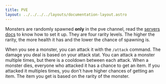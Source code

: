 ```yaml
---
title: PVE
layout: ../../../../layouts/documentation-layout.astro
---
```


Monsters are randomly spawned **only** in the pve channel, read the [servers docs](/en/documentation/features/servers) to know how to set it up. They are four rarity levels. The higher the rarity, the more health it has and the lower the chance of spawning is.

When you see a monster, you can attack it with the `/attack` command. The damage you deal is based on your attack stat. You can attack a monster multiple times, but there is a cooldown between each attack. When a monster dies, everyone who attacked it has a chance to get an item. If you attacked it multiples times, you don't have higher chances of getting an item. The item you get is based on the rarity of the monster.
